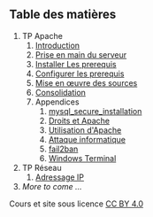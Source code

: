 ## Table des matières
1. TP Apache
	1. [Introduction](CoursApache/Chapitres/01-Introduction.md)
	2. [Prise en main du serveur](CoursApache/Chapitres/02-Prise%20en%20main%20du%20serveur.md)
	3. [Installer Les prerequis](CoursApache/Chapitres/03-Installer%20Les%20prerequis.md)
	4. [Configurer les prerequis](CoursApache/Chapitres/04-Configurer%20les%20prerequis.md)
	5. [Mise en œuvre des sources](CoursApache/Chapitres/05-Deployer%20les%20sources.md)
	6. [Consolidation](CoursApache/Chapitres/06-Consolidation.md)
	7. Appendices
		1. [mysql_secure_installation](CoursApache/Appendices/App.01%20mysql_secure_installation.md)
		2. [Droits et Apache](CoursApache/Appendices/App.02%20droits%20et%20Apache.md)
		3. [Utilisation d'Apache](CoursApache/Appendices/App.03%20Apache.md)
		4. [Attaque informatique](CoursApache/Appendices/App.04%20attaque%20informatique.md)
		5. [fail2ban](CoursApache/Appendices/App.05%20fail2ban.md)
		6. [Windows Terminal](CoursApache/Appendices/App.06%20Windows%20Terminal)
2. TP Réseau
	1. [Adressage IP](CoursReseau/Chapitres/01-Adressage%20IP.md)
3. *More to come …*
 
Cours et site sous licence [CC BY 4.0](https://creativecommons.org/licenses/by/4.0/deed.fr)





